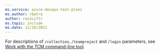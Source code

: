 ```yaml
---
ms.service: azure-devops-test-plans
ms.author: rbatra
author: raviLiftr
ms.topic: include
ms.date: 11/10/2021
---
```


For descriptions of `/collection`, `/teamproject` and `/login` parameters, see  [Work with the TCM command-line tool](#work-tcm-cli). 